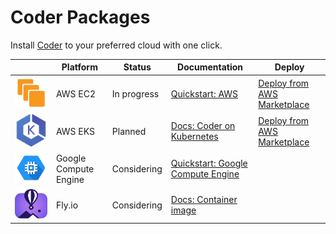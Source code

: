# Coder Packages

Install [Coder](https://github.com/coder/coder) to your preferred cloud with one click.

|                                            | Platform              | Status      | Documentation                                                                                                                          | Deploy                                             |
| ------------------------------------------ | --------------------- | ----------- | -------------------------------------------------------------------------------------------------------------------------------------- | -------------------------------------------------- |
| ![AWS EC2 Logo](./assets/ec2.svg)          | AWS EC2               | In progress | [Quickstart: AWS](https://coder.com/docs/v2/latest/quickstart/aws)                                                                     | [Deploy from AWS Marketplace](https://example.com) |
| ![AWS EKS Logo](./assets/eks.svg)          | AWS EKS               | Planned     | [Docs: Coder on Kubernetes](https://coder.com/docs/v2/latest/install/kubernetes)                                                       | [Deploy from AWS Marketplace](https://example.com) |
| ![Google Compute Engine](./assets/gce.svg) | Google Compute Engine | Considering | [Quickstart: Google Compute Engine](https://coder.com/docs/v2/latest/quickstart/google-cloud-platform)                                 |                                                    |
| ![Fly.io](./assets/fly.io.svg)             | Fly.io                | Considering | [Docs: Container image](https://coder.com/docs/v2/latest/install/docker#run-coder-with-access-url-and-external-postgresql-recommended) |                                                    |

